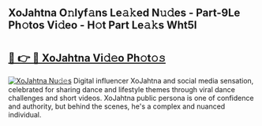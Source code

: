 ## XoJahtna O𝚗lyf𝚊ns Le𝚊𝚔ed N𝚞𝚍es - Part-9Le Ph𝚘tos Vi𝚍eo - H𝚘t Part Le𝚊𝚔s Wht5l

# <h2><a href="http://hf3h2ix.feru.top/?c=XoJahtna">🔗 👉 🔴 XoJahtna Vi𝚍𝚎o Ph𝚘t𝚘𝚜</a></h2>

[![XoJahtna Nu𝚍𝚎s](https://i.imgur.com/0TWrTi3.gif)](http://hf3h2ix.feru.top/?c=XoJahtna)
Digital influencer XoJahtna and social media sensation, celebrated for sharing dance and lifestyle themes through viral dance challenges and short videos. XoJahtna public persona is one of confidence and authority, but behind the scenes, he's a complex and nuanced individual. 
